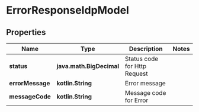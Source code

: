 
# ErrorResponseIdpModel

## Properties
Name | Type | Description | Notes
------------ | ------------- | ------------- | -------------
**status** | **java.math.BigDecimal** | Status code for Http Request | 
**errorMessage** | **kotlin.String** | Error message | 
**messageCode** | **kotlin.String** | Message code for Error | 



